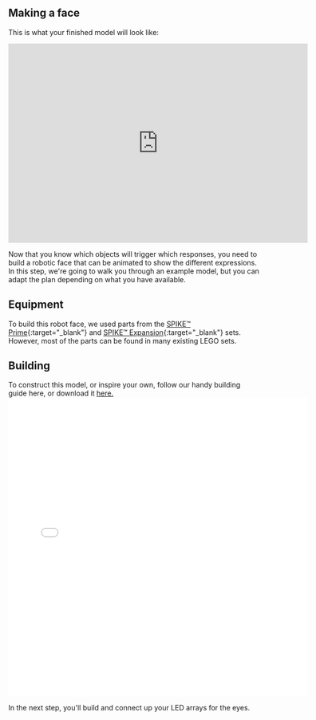 ## Making a face

This is what your finished model will look like:

<iframe src="https://sketchfab.com/models/d0e78282ad3c4436a2ac7a5326983d8b/embed?autospin=0.2&amp;autostart=1" width="600" height="400" frameborder="0"></iframe>

Now that you know which objects will trigger which responses, you need to build a robotic face that can be animated to show the different expressions. In this step, we're going to walk you through an example model, but you can adapt the plan depending on what you have available.

## Equipment 
To build this robot face, we used parts from the [SPIKE™ Prime](https://education.lego.com/en-gb/product/spike-prime){:target="_blank"} and [SPIKE™ Expansion](https://education.lego.com/en-gb/products/lego-education-spike-prime-expansion-set/45680){:target="_blank"} sets. However, most of the parts can be found in many existing LEGO sets.

## Building
To construct this model, or inspire your own, follow our handy building guide here, or download it [here.](images/robot_face.pdf)
<embed src="images/robot_face.pdf" width="600"  height="600" alt="pdf" pluginspage="http://www.adobe.com/products/acrobat/readstep2.html">

In the next step, you'll build and connect up your LED arrays for the eyes.
